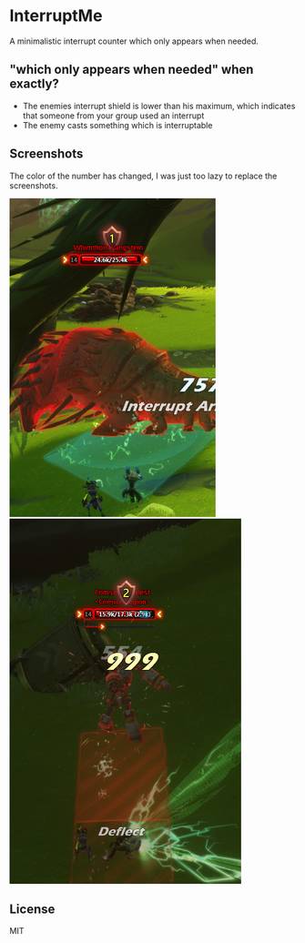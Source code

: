 # InterruptMe

A minimalistic interrupt counter which only appears when needed.

## "which only appears when needed" when exactly?

- The enemies interrupt shield is lower than his maximum, which indicates that someone from your group used an interrupt
- The enemy casts something which is interruptable

## Screenshots

The color of the number has changed, I was just too lazy to replace the screenshots.

![01](screenshots/01.png)
![02](screenshots/02.png)

## License

MIT
